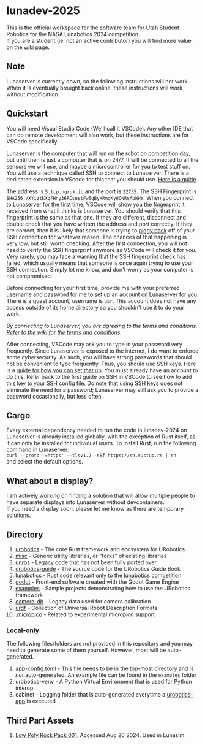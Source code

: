# lunadev-2025

This is the official workspace for the software team for Utah Student Robotics for the NASA Lunabotics 2024 competition.  
If you are a student (ie. not an active contributor) you will find more value on the [wiki](https://github.com/utahrobotics/lunadev-2024/wiki) page.

## Note

Lunaserver is currently down, so the following instructions will not work. When it is eventually brought back online, these instructions will work without modification.

## Quickstart

You will need Visual Studio Code (We'll call it VSCode). Any other IDE that can do remote development will also work, but these instructions are for VSCode specifically.

Lunaserver is the computer that will run on the robot on competition day, but until then is just a computer that is on 24/7.
It will be connected to all the sensors we will use, and maybe a microcontroller for you to test stuff on. You will use a technique called SSH to connect to Lunaserver. There is a dedicated extension in VScode for this that you should use. [Here is a guide](https://code.visualstudio.com/docs/remote/ssh#_connect-to-a-remote-host).

The address is `5.tcp.ngrok.io` and the port is `22735`. The SSH Fingerprint is `SHA256:/XYiztKXqFHny36RCsustFw5qByHRmgKy0ONRsAbWHY`. When you connect to Lunaserver for the first time, VSCode will show you the fingerprint it received from what it thinks is Lunaserver. You should verify that this fingerprint is the same as that one. If they are different, disconnect and double check that you have written the address and port correctly. If they are correct, then it is likely that someone is trying to [piggy back](https://en.wikipedia.org/wiki/Man-in-the-middle_attack) off of your SSH connection for whatever reason. The chances of that happening is very low, but still worth checking. After the first connection, you will not need to verify the SSH fingerprint anymore as VSCode will check it for you. Very rarely, you may face a warning that the SSH fingerprint check has failed, which usually means that someone is once again trying to use your SSH connection. Simply let me know, and don't worry as your computer is not compromised.

Before connecting for your first time, provide me with your preferred username and password for me to set up an account on Lunaserver for you. There is a guest account, username is `usr`. This account does not have any access outside of its home directory so you shouldn't use it to do your work.

*By connecting to Lunaserver, you are agreeing to the terms and conditions. [Refer to the wiki for the terms and conditions](https://github.com/utahrobotics/lunadev-2024/wiki/Terms-and-Conditions).*

After connecting, VSCode may ask you to type in your password very frequently. Since Lunaserver is exposed to the internet, I do want to enforce some cybersecurity. As such, you will have strong passwords that should not be convenient to type frequently. Thus, you should use SSH keys. Here is a [guide for how you can set that up](https://www.digitalocean.com/community/tutorials/how-to-configure-ssh-key-based-authentication-on-a-linux-server). You must already have an account to do this. Refer back to the first guide on SSH in VSCode to see how to add this key to your SSH config file. Do note that using SSH keys does not eliminate the need for a password; Lunaserver may still ask you to provide a password occasionally, but less often.

## Cargo

Every external dependency needed to run the code in lunadev-2024 on Lunaserver is already installed globally, with the exception of Rust itself, as it can only be installed for individual users. To install Rust, run the following command in Lunaserver:  
`curl --proto '=https' --tlsv1.2 -sSf https://sh.rustup.rs | sh`  
and select the default options.

## What about a display?

I am actively working on finding a solution that will allow multiple people to have separate displays into Lunaserver without devcontainers.  
If you need a display soon, please let me know as there are temporary solutions.

## Directory

1. [urobotics](https://github.com/utahrobotics/lunadev-2025/tree/main/urobotics) - The core Rust framework and ecosystem for URobotics
2. [misc](https://github.com/utahrobotics/lunadev-2025/tree/main/misc) - Generic utility libraries, or "forks" of existing libraries
3. [unros](https://github.com/utahrobotics/lunadev-2025/tree/main/unros) - Legacy code that has not been fully ported over.
4. [urobotics-guide](https://github.com/utahrobotics/lunadev-2025/tree/main/urobotics-guide) - The source code for the URobotics Guide Book
5. [lunabotics](https://github.com/utahrobotics/lunadev-2025/tree/main/lunabotics) - Rust code relevant only to the lunabotics competition
6. [godot](https://github.com/utahrobotics/lunadev-2025/tree/main/godot) - Front-end software created with the Godot Game Engine
7. [examples](https://github.com/utahrobotics/lunadev-2025/tree/main/examples) - Sample projects demonstrating how to use the URobotics framework
8. [camera-db](https://github.com/utahrobotics/lunadev-2025/tree/main/camera-db) - Legacy data used for camera calibration
9. [urdf](https://github.com/utahrobotics/lunadev-2025/tree/main/urdf) - Collection of Universal Robot Description Formats
10. [.micropico](https://github.com/utahrobotics/lunadev-2025/tree/main/.micropico) - Related to experimental micropico support

### Local-only

The following files/folders are not provided in this repository and you may need to generate some of them yourself. However, most will be auto-generated.

1. [app-config.toml](https://github.com/utahrobotics/lunadev-2024/tree/main/examples/app-config.toml) - This file needs to be in the top-most directory and is *not* auto-generated. An example file can be found in the `examples` folder
2. urobotics-venv - A Python Virtual Environment that is used for Python interop
3. cabinet - Logging folder that is auto-generated everytime a [urobotics-app](https://github.com/utahrobotics/lunadev-2025/tree/main/urobotics/urobotics-app) is executed

## Third Part Assets

1. [Low Poly Rock Pack 001](https://emerald-eel-entertainment.itch.io/low-poly-rock-pack-001). Accessed Aug 26 2024. Used in Lunasim.
